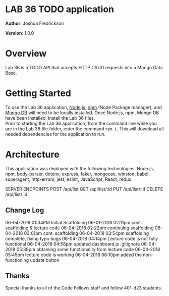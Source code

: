 # LAB 36 TODO application

**Author**: Joshua Fredrickson

**Version**: 1.0.0 

# Overview

Lab 36 is a TODO API that accepts HTTP CRUD requests into a Mongo Data Base.


# Getting Started

To use the Lab 36 application, [Node.js](https://nodejs.org/en/), [npm](https://www.npmjs.com/) 
(Node Package manager), and [Mongo DB](https://docs.mongodb.com/manual/installation/)  will need
 to be locally installed.  Once Node.js, npm, Mongo DB have been installed, install the Lab 36 
 files.  
 Prior to starting the Lab 36 application, from the command line while you are in the Lab 36 file 
 folder, enter the command `npm i`.  This will download all needed dependencies for the 
 application to run.   


# Architecture

This application was deployed with the following technologies.
Node.js, npm, body-parser, dotenv, express, faker, mongoose, winston, babel, superagent, 
http-errors, jest, eslint, JavaScript, React, redux
    
SERVER ENDPOINTS 
POST /api/list
GET /api/list/:id
PUT /api/list/:id
DELETE /api/list/:id

## Change Log

06-04-2018 01:34PM Initial Scaffolding
06-01-2018 02:11pm cont. scaffolding & lecture code
06-04-2018 02:22pm continuing scaffolding
06-04-2018 03:01pm cont. scaffolding
06-04-2018 03:54pm scaffolding complete, fixing typo bugs
06-04-2018 04:14pm Lecture code is not fully functional
06-04-2018 04:58pm updated dashboard.js .gitignore
06-04-2018 05:38pm obtaining some functionality from lecture code
06-04-2018 05:45pm lecture code is working
06-04-2018 06:10pm added the non-functioning update button 

## Thanks
Special thanks to all of the Code Fellows staff and fellow 401-d23 students.
